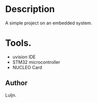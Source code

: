 # Description 

A simple project on an embedded system.

# Tools.

- uvision IDE
- STM32 microcontroller
- NUCLEO Card

## Author

Luljn.